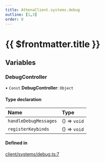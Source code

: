 ```yaml
---
title: AthenaClient.systems.debug
outline: [1,3]
order: 0
---
```


# {{ $frontmatter.title }}


## Variables

### DebugController

• `Const` **DebugController**: `Object`

#### Type declaration

| Name | Type |
| :------ | :------ |
| `handleDebugMessages` | () => `void` |
| `registerKeybinds` | () => `void` |

#### Defined in

[client/systems/debug.ts:7](https://github.com/Stuyk/altv-athena/blob/27ff03a/src/core/client/systems/debug.ts#L7)
